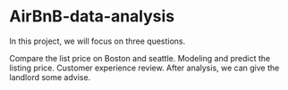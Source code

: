 # AirBnB-data-analysis
In this project, we will focus on three questions.

Compare the list price on Boston and seattle.
Modeling and predict the listing price.
Customer experience review.
After analysis, we can give the landlord some advise.
